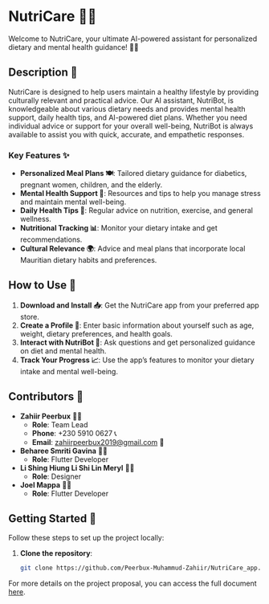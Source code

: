 # NutriCare 🍎🥗

Welcome to NutriCare, your ultimate AI-powered assistant for personalized dietary and mental health guidance! 🌟🤖

## Description 📄

NutriCare is designed to help users maintain a healthy lifestyle by providing culturally relevant and practical advice. Our AI assistant, NutriBot, is knowledgeable about various dietary needs and provides mental health support, daily health tips, and AI-powered diet plans. Whether you need individual advice or support for your overall well-being, NutriBot is always available to assist you with quick, accurate, and empathetic responses.

### Key Features ✨

- **Personalized Meal Plans 🍽️**: Tailored dietary guidance for diabetics, pregnant women, children, and the elderly.
- **Mental Health Support 🧠**: Resources and tips to help you manage stress and maintain mental well-being.
- **Daily Health Tips 📅**: Regular advice on nutrition, exercise, and general wellness.
- **Nutritional Tracking 📊**: Monitor your dietary intake and get recommendations.
- **Cultural Relevance 🌍**: Advice and meal plans that incorporate local Mauritian dietary habits and preferences.

## How to Use 🤔

1. **Download and Install 📥**: Get the NutriCare app from your preferred app store.
2. **Create a Profile 📝**: Enter basic information about yourself such as age, weight, dietary preferences, and health goals.
3. **Interact with NutriBot 💬**: Ask questions and get personalized guidance on diet and mental health.
4. **Track Your Progress 📈**: Use the app’s features to monitor your dietary intake and mental well-being.

## Contributors 👥

- **Zahiir Peerbux** 🧑‍💻
  - **Role**: Team Lead
  - **Phone**: +230 5910 0627 📞
  - **Email**: [zahiirpeerbux2019@gmail.com](mailto:zahiirpeerbux2019@gmail.com) 📧
- **Beharee Smriti Gavina** 🧑‍💼
  - **Role**: Flutter Developer
- **Li Shing Hiung Li Shi Lin Meryl** 🧑‍🎨
  - **Role**: Designer
- **Joel Mappa** 🧑‍💻
  - **Role**: Flutter Developer

## Getting Started 🚀

Follow these steps to set up the project locally:

1. **Clone the repository**:

   ```bash
   git clone https://github.com/Peerbux-Muhammud-Zahiir/NutriCare_app.git
   ```

For more details on the project proposal, you can access the full document [here](https://drive.google.com/file/d/1C9fhYr2yK6pDJJNT-PbpZzZc80VQoM6u/view?usp=sharing).
